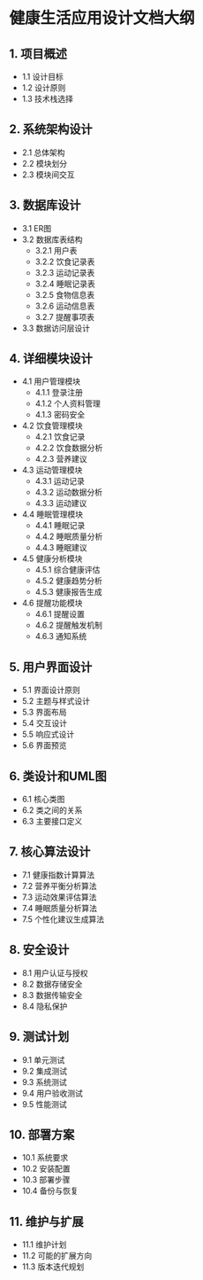 # 健康生活应用设计文档大纲

## 1. 项目概述
- 1.1 设计目标
- 1.2 设计原则
- 1.3 技术栈选择

## 2. 系统架构设计
- 2.1 总体架构
- 2.2 模块划分
- 2.3 模块间交互

## 3. 数据库设计
- 3.1 ER图
- 3.2 数据库表结构
  - 3.2.1 用户表
  - 3.2.2 饮食记录表
  - 3.2.3 运动记录表
  - 3.2.4 睡眠记录表
  - 3.2.5 食物信息表
  - 3.2.6 运动信息表
  - 3.2.7 提醒事项表
- 3.3 数据访问层设计

## 4. 详细模块设计
- 4.1 用户管理模块
  - 4.1.1 登录注册
  - 4.1.2 个人资料管理
  - 4.1.3 密码安全
- 4.2 饮食管理模块
  - 4.2.1 饮食记录
  - 4.2.2 饮食数据分析
  - 4.2.3 营养建议
- 4.3 运动管理模块
  - 4.3.1 运动记录
  - 4.3.2 运动数据分析
  - 4.3.3 运动建议
- 4.4 睡眠管理模块
  - 4.4.1 睡眠记录
  - 4.4.2 睡眠质量分析
  - 4.4.3 睡眠建议
- 4.5 健康分析模块
  - 4.5.1 综合健康评估
  - 4.5.2 健康趋势分析
  - 4.5.3 健康报告生成
- 4.6 提醒功能模块
  - 4.6.1 提醒设置
  - 4.6.2 提醒触发机制
  - 4.6.3 通知系统

## 5. 用户界面设计
- 5.1 界面设计原则
- 5.2 主题与样式设计
- 5.3 界面布局
- 5.4 交互设计
- 5.5 响应式设计
- 5.6 界面预览

## 6. 类设计和UML图
- 6.1 核心类图
- 6.2 类之间的关系
- 6.3 主要接口定义

## 7. 核心算法设计
- 7.1 健康指数计算算法
- 7.2 营养平衡分析算法
- 7.3 运动效果评估算法
- 7.4 睡眠质量分析算法
- 7.5 个性化建议生成算法

## 8. 安全设计
- 8.1 用户认证与授权
- 8.2 数据存储安全
- 8.3 数据传输安全
- 8.4 隐私保护

## 9. 测试计划
- 9.1 单元测试
- 9.2 集成测试
- 9.3 系统测试
- 9.4 用户验收测试
- 9.5 性能测试

## 10. 部署方案
- 10.1 系统要求
- 10.2 安装配置
- 10.3 部署步骤
- 10.4 备份与恢复

## 11. 维护与扩展
- 11.1 维护计划
- 11.2 可能的扩展方向
- 11.3 版本迭代规划 